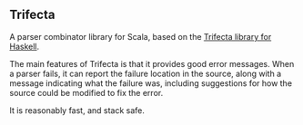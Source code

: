 ## Trifecta ##

A parser combinator library for Scala, based on the [Trifecta library for Haskell](http://hackage.haskell.org/package/trifecta).

The main features of Trifecta is that it provides good error messages. When a parser fails, it can report the failure location in the source, along with a message indicating what the failure was, including suggestions for how the source could be modified to fix the error.

It is reasonably fast, and stack safe.
